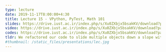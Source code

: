 ```yaml
---
type: lecture
date: 2019-11-17T8:00:00+4:30
title: Lecture 15 - VPython, PyTest, Math 101
slides: https://drive.iust.ac.ir/index.php/s/Xu0ZXbjx5bsakKV/download?path=%2FSlides&files=S15.pdf
video: https://drive.iust.ac.ir/index.php/s/Xu0ZXbjx5bsakKV/download?path=%2FVideos&files=S15.mp4
codes: https://drive.iust.ac.ir/index.php/s/Xu0ZXbjx5bsakKV/download?path=%2FCode&files=S15.zip
tldr: We refactored our code to slide multiple objects down a slope with various speeds. Next, we reviewed pytest and started working on math 101 problems.
#thumbnail: /static_files/presentations/lec.jpg
---
```

